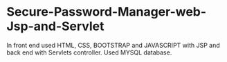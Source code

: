 # Secure-Password-Manager-web-Jsp-and-Servlet
 In front end used HTML, CSS, BOOTSTRAP and JAVASCRIPT with JSP and back end with Servlets controller. Used MYSQL database. 
